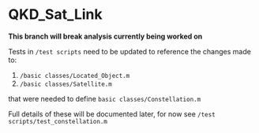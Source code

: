 # QKD_Sat_Link

**This branch will break analysis currently being worked on**

Tests in ```/test scripts``` need to be updated to reference the changes made to:

1. ```/basic classes/Located_Object.m```
2. ```/basic classes/Satellite.m```

that were needed to define ```basic classes/Constellation.m```

Full details of these will be documented later, for now see ```/test scripts/test_constellation.m```
